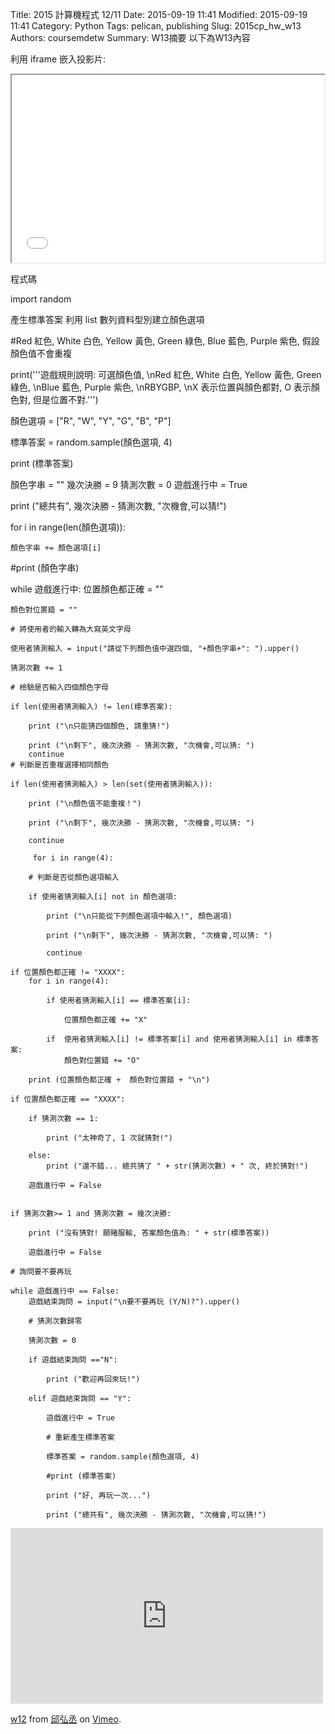 Title: 2015 計算機程式 12/11
Date: 2015-09-19 11:41
Modified: 2015-09-19 11:41
Category: Python
Tags: pelican, publishing
Slug: 2015cp_hw_w13
Authors: coursemdetw
Summary: W13摘要
以下為W13內容

利用 iframe 嵌入投影片:

<iframe src="W13.html" width="500" height="300"></iframe>

程式碼

import random

產生標準答案    利用 list 數列資料型別建立顏色選項

 #Red 紅色, White 白色, Yellow 黃色, Green 綠色, Blue 藍色, Purple 紫色, 假設顏色值不會重複

print('''遊戲規則說明: 可選顏色值, \nRed 紅色, White 白色, Yellow 黃色, Green 綠色, \nBlue 藍色, Purple 紫色, \nRBYGBP, \nX 表示位置與顏色都對, O 表示顏色對, 但是位置不對.''')
 
顏色選項 = ["R", "W", "Y", "G", "B", "P"]

標準答案 = random.sample(顏色選項, 4)
    
print (標準答案)
 
顏色字串 = ""
幾次決勝 = 9
猜測次數 = 0
遊戲進行中 = True

 print ("總共有", 幾次決勝 - 猜測次數, "次機會,可以猜!")
  
for i in range(len(顏色選項)):

    顏色字串 += 顏色選項[i]
    
 #print (顏色字串)
   
while 遊戲進行中:
    位置顏色都正確 = ""
    
    顏色對位置錯 = ""
    
    # 將使用者的輸入轉為大寫英文字母
    
    使用者猜測輸入 = input("請從下列顏色值中選四個, "+顏色字串+": ").upper()
    
    猜測次數 += 1
       
    # 檢驗是否輸入四個顏色字母
    
    if len(使用者猜測輸入) != len(標準答案):
    
        print ("\n只能猜四個顏色, 請重猜!")
        
        print ("\n剩下", 幾次決勝 - 猜測次數, "次機會,可以猜: ")
        continue
    # 判斷是否重複選擇相同顏色
    
    if len(使用者猜測輸入) > len(set(使用者猜測輸入)):
    
        print ("\n顏色值不能重複！")
        
        print ("\n剩下", 幾次決勝 - 猜測次數, "次機會,可以猜: ")
        
        continue
        
         for i in range(4):
         
        # 判斷是否從顏色選項輸入
        
        if 使用者猜測輸入[i] not in 顏色選項:
        
            print ("\n只能從下列顏色選項中輸入!", 顏色選項)
            
            print ("\n剩下", 幾次決勝 - 猜測次數, "次機會,可以猜: ")
            
            continue
               
    if 位置顏色都正確 != "XXXX":
        for i in range(4):
        
            if 使用者猜測輸入[i] == 標準答案[i]:
            
                位置顏色都正確 += "X"
                
            if  使用者猜測輸入[i] != 標準答案[i] and 使用者猜測輸入[i] in 標準答案:
                顏色對位置錯 += "O"
                
        print (位置顏色都正確 +  顏色對位置錯 + "\n")       
           
    if 位置顏色都正確 == "XXXX":
    
        if 猜測次數 == 1:
        
            print ("太神奇了, 1 次就猜對!")
            
        else:
            print ("還不錯... 總共猜了 " + str(猜測次數) + " 次, 終於猜對!")
            
        遊戲進行中 = False
        
           
    if 猜測次數>= 1 and 猜測次數 = 幾次決勝:
    
        print ("沒有猜對! 願賭服輸, 答案顏色值為: " + str(標準答案))  
        
        遊戲進行中 = False
   
    # 詢問要不要再玩
    
    while 遊戲進行中 == False:
        遊戲結束詢問 = input("\n要不要再玩 (Y/N)?").upper()  
        
        # 猜測次數歸零
        
        猜測次數 = 0
        
        if 遊戲結束詢問 =="N":
        
            print ("歡迎再回來玩!")
            
        elif 遊戲結束詢問 == "Y":
        
            遊戲進行中 = True
            
            # 重新產生標準答案
            
            標準答案 = random.sample(顏色選項, 4)  
               
            #print (標準答案)
            
            print ("好, 再玩一次...")
            
            print ("總共有", 幾次決勝 - 猜測次數, "次機會,可以猜!")

<iframe src="https://player.vimeo.com/video/152251888" width="500" height="281" frameborder="0" webkitallowfullscreen mozallowfullscreen allowfullscreen></iframe> <p><a href="https://vimeo.com/152251888">w12</a> from <a href="https://vimeo.com/user47988113">邱弘丞</a> on <a href="https://vimeo.com">Vimeo</a>.</p>
